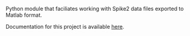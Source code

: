 Python module that faciliates working with Spike2 data files exported to Matlab format.

Documentation for this project is available [here](https://martinheroux.github.io/spike2py/).
